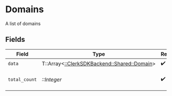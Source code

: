 # Domains

A list of domains


## Fields

| Field                                                                        | Type                                                                         | Required                                                                     | Description                                                                  |
| ---------------------------------------------------------------------------- | ---------------------------------------------------------------------------- | ---------------------------------------------------------------------------- | ---------------------------------------------------------------------------- |
| `data`                                                                       | T::Array<[::ClerkSDKBackend::Shared::Domain](../../models/shared/domain.md)> | :heavy_check_mark:                                                           | N/A                                                                          |
| `total_count`                                                                | *::Integer*                                                                  | :heavy_check_mark:                                                           | Total number of domains<br/>                                                 |